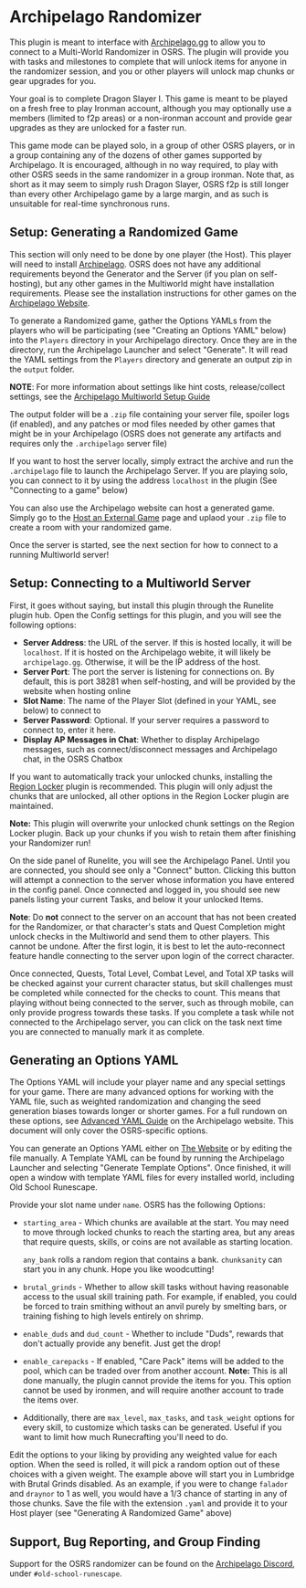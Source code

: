 # Archipelago Randomizer
This plugin is meant to interface with [Archipelago.gg](https://archipelago.gg/) to allow you to connect to a
Multi-World Randomizer in OSRS. The plugin will provide you with tasks and milestones to complete that will unlock
items for anyone in the randomizer session, and you or other players will unlock map chunks or gear upgrades for you.

Your goal is to complete Dragon Slayer I. This game is meant to be played on a fresh free to play Ironman account,
although you may optionally use a members (limited to f2p areas) or a non-ironman account and provide gear upgrades as they are unlocked for a faster run.

This game mode can be played solo, in a group of other OSRS players, or in a group containing any of the dozens of
other games supported by Archipelago. It is encouraged, although in no way required, to play with other OSRS seeds in the same randomizer
in a group ironman. Note that, as short as it may seem to simply rush Dragon Slayer, OSRS f2p is still longer than every other
Archipelago game by a large margin, and as such is unsuitable for real-time synchronous runs.

## Setup: Generating a Randomized Game
This section will only need to be done by one player (the Host). This player will need to install [Archipelago](https://github.com/ArchipelagoMW/Archipelago/releases/).
OSRS does not have any additional requirements beyond the Generator and the Server (if you plan on self-hosting), but any other games
in the Multiworld might have installation requirements. Please see the installation instructions for other games
on the [Archipelago Website](https://archipelago.gg/).

To generate a Randomized game, gather the Options YAMLs from the players who will be participating (see "Creating an Options YAML" below)
into the `Players` directory in your Archipelago directory. Once they are in the directory, run the Archipelago Launcher and select "Generate". It will read the YAML settings from the `Players` directory and generate an output zip in the `output` folder.

**NOTE**: For more information about settings like hint costs, release/collect settings, see the [Archipelago Multiworld Setup Guide](https://archipelago.gg/tutorial/Archipelago/setup/en)

The output folder will be a `.zip` file containing your server file, spoiler logs (if enabled), and any patches or mod files
needed by other games that might be in your Archipelago (OSRS does not generate any artifacts and requires only the `.archipelago` server file)

If you want to host the server locally, simply extract the archive and run the `.archipelago` file to launch the Archipelago Server.
If you are playing solo, you can connect to it by using the address `localhost` in the plugin (See "Connecting to a game" below)

You can also use the Archipelago website can host a generated game. Simply go to the [Host an External Game](https://archipelago.gg/uploads)
page and uplaod your `.zip` file to create a room with your randomized game.

Once the server is started, see the next section for how to connect to a running Multiworld server!

## Setup: Connecting to a Multiworld Server
First, it goes without saying, but install this plugin through the Runelite plugin hub.
Open the Config settings for this plugin, and you will see the following options:
- **Server Address**: the URL of the server. If this is hosted locally, it will be `localhost`. If it is hosted on the Archipelago webite, it will likely be `archipelago.gg`. Otherwise, it will be the IP address of the host.
- **Server Port**: The port the server is listening for connections on. By default, this is port 38281 when self-hosting, and will be provided by the website when hosting online
- **Slot Name**: The name of the Player Slot (defined in your YAML, see below) to connect to
- **Server Password**: Optional. If your server requires a password to connect to, enter it here.
- **Display AP Messages in Chat**: Whether to display Archipelago messages, such as connect/disconnect messages and Archipelago chat, in the OSRS Chatbox

If you want to automatically track your unlocked chunks, installing the [Region Locker](https://github.com/slaytostay/region-locker) plugin is recommended.
This plugin will only adjust the chunks that are unlocked, all other options in the Region Locker plugin are maintained.

**Note:** This plugin will overwrite your unlocked chunk settings on the Region Locker plugin. Back up your chunks if you wish to
retain them after finishing your Randomizer run!

On the side panel of Runelite, you will see the Archipelago Panel. Until you are connected, you should see only a "Connect" button.
Clicking this button will attempt a connection to the server whose information you have entered in the config panel.
Once connected and logged in, you should see new panels listing your current Tasks, and below it your unlocked Items.

**Note**: Do **not** connect to the server on an account that has not been created for the Randomizer, or that character's stats and Quest Completion
might unlock checks in the Multiworld and send them to other players. This cannot be undone. After the first login, it is best to let
the auto-reconnect feature handle connecting to the server upon login of the correct character.

Once connected, Quests, Total Level, Combat Level, and Total XP tasks will be checked against your current
character status, but skill challenges must be completed while connected for the checks to count. This means that
playing without being connected to the server, such as through mobile, can only provide progress towards these tasks.
If you complete a task while not connected to the Archipelago server, you can click on the task next time you are connected
to manually mark it as complete.

## Generating an Options YAML
The Options YAML will include your player name and any special settings for your game.
There are many advanced options for working with the YAML file, such as weighted randomization and changing
the seed generation biases towards longer or shorter games. For a full rundown on these options, see [Advanced YAML Guide](https://archipelago.gg/tutorial/Archipelago/advanced_settings/en)
on the Archipelago website. This document will only cover the OSRS-specific options.

You can generate an Options YAML either on [The Website](https://archipelago.gg/games/Old%20School%20Runescape/player-options)
or by editing the file manually. A Template YAML can be found by running the Archipelago Launcher and selecting "Generate Template Options".
Once finished, it will open a window with template YAML files for every installed world, including Old School Runescape.

Provide your slot name under `name`. OSRS has the following Options:

- `starting_area` - Which chunks are available at the start. You may need to move through locked chunks to reach the starting
  area, but any areas that require quests, skills, or coins are not available as starting location.

  `any_bank` rolls a random region that contains a bank.
  `chunksanity` can start you in any chunk. Hope you like woodcutting!
- `brutal_grinds` - Whether to allow skill tasks without having reasonable access to the usual skill training path.
  For example, if enabled, you could be forced to train smithing without an anvil purely by smelting bars,
  or training fishing to high levels entirely on shrimp.
- `enable_duds` and `dud_count` - Whether to include "Duds", rewards that don't actually provide any benefit. Just get the drop!
- `enable_carepacks` - If enabled, "Care Pack" items will be added to the pool, which can be traded over from another account.
**Note:** This is all done manually, the plugin cannot provide the items for you. This option cannot be used by ironmen, and will require
another account to trade the items over.
- Additionally, there are `max_level`, `max_tasks`, and `task_weight` options for every skill, to customize
which tasks can be generated. Useful if you want to limit how much Runecrafting you'll need to do.


Edit the options to your liking by providing any weighted value for each option. When the seed is rolled, it will pick
a random option out of these choices with a given weight. The example above will start you in Lumbridge with Brutal Grinds disabled.
As an example, if you were to change `falador` and `draynor` to 1 as well, you would have a 1/3 chance of starting in
any of those chunks. Save the file with the extension `.yaml` and provide it to your Host player (see "Generating A Randomized Game" above)

## Support, Bug Reporting, and Group Finding
Support for the OSRS randomizer can be found on the [Archipelago Discord](https://discord.gg/8Z65BR2), 
under `#old-school-runescape`.
